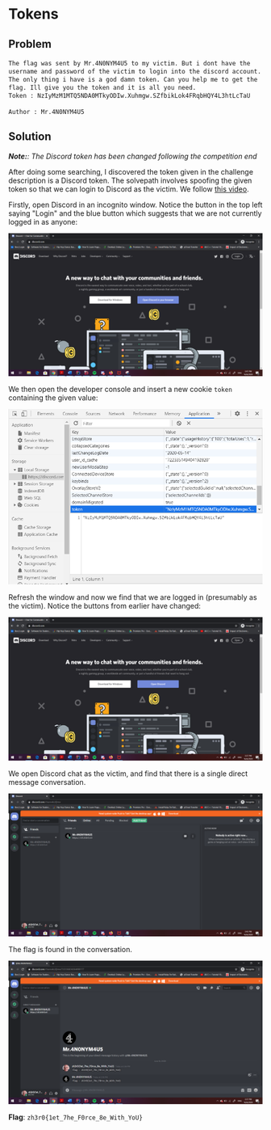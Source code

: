 # Tokens

## Problem

```
The flag was sent by Mr.4N0NYM4U5 to my victim. But i dont have the username and password of the victim to login into the discord account. 
The only thing i have is a god damn token. Can you help me to get the flag. Ill give you the token and it is all you need. 
Token : NzIyMzM1MTQ5NDA0MTkyODIw.Xuhmgw.SZfbikLok4FRqbHQY4L3htLcTaU

Author : Mr.4N0NYM4U5
```

## Solution

***Note:**: The Discord token has been changed following the competition end*

After doing some searching, I discovered the token given in the challenge description is a Discord token. 
The solvepath involves spoofing the given token so that we can login to Discord as the victim. We follow [this video](https://www.youtube.com/watch?v=co9TvsAtUmY).

Firstly, open Discord in an incognito window. Notice the button in the top left saying "Login" and the blue button which
suggests that we are not currently logged in as anyone:

![](images/tokens1.PNG)

We then open the developer console and insert a new cookie `token` containing the given value:

![](images/tokens2.PNG)

Refresh the window and now we find that we are logged in (presumably as the victim). Notice the buttons from earlier have
changed:

![](images/tokens2a.PNG)

We open Discord chat as the victim, and find that there is a single direct message conversation.

![](images/tokens3.PNG)

The flag is found in the conversation.

![](images/tokens4.PNG)

**Flag**: `zh3r0{1et_7he_F0rce_8e_With_YoU}`